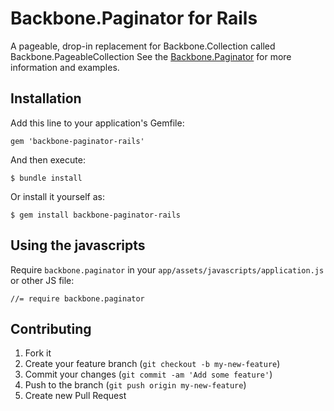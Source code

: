 # Backbone.Paginator for Rails

A pageable, drop-in replacement for Backbone.Collection called Backbone.PageableCollection
See the [Backbone.Paginator](http://github.com/backbone-paginator/backbone.paginator) for more information and examples.

## Installation

Add this line to your application's Gemfile:

    gem 'backbone-paginator-rails'

And then execute:

    $ bundle install

Or install it yourself as:

    $ gem install backbone-paginator-rails

## Using the javascripts

Require `backbone.paginator` in your `app/assets/javascripts/application.js` or other JS file:

    //= require backbone.paginator

## Contributing

1. Fork it
2. Create your feature branch (`git checkout -b my-new-feature`)
3. Commit your changes (`git commit -am 'Add some feature'`)
4. Push to the branch (`git push origin my-new-feature`)
5. Create new Pull Request
